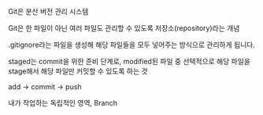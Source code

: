  Git은 분산 버전 관리 시스템

Git은 한 파일이 아닌 여러 파일도 관리할 수 있도록 저장소(repository)라는 개념

.gitignore라는 파일을 생성해 해당 파일들을 모두 넣어주는 방식으로 관리하게 됩니다.

staged는 commit을 위한 준비 단계로, modified된 파일 중 선택적으로 해당 파일을 stage해서 해당 파일만 커밋할 수 있도록 하는 것

add -> commit -> push 

내가 작업하는 독립적인 영역, Branch